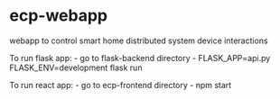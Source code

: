 # ecp-webapp
webapp to control smart home distributed system device interactions

To run flask app:
    - go to flask-backend directory
    - FLASK_APP=api.py FLASK_ENV=development flask run

To run react app:
    - go to ecp-frontend directory
    - npm start